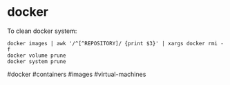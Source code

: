 # docker

To clean docker system:
```
docker images | awk '/^[^REPOSITORY]/ {print $3}' | xargs docker rmi -f
docker volume prune
docker system prune
```

#docker #containers #images #virtual-machines

